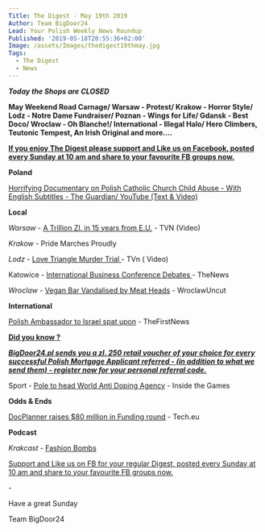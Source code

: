 ```yaml
---
Title: The Digest - May 19th 2019
Author: Team BigDoor24
Lead: Your Polish Weekly News Roundup
Published: '2019-05-18T20:55:36+02:00'
Image: /assets/Images/thedigest19thmay.jpg
Tags:
  - The Digest
  - News
---
```

_**Today the Shops are CLOSED**_

**May Weekend Road Carnage/ Warsaw - Protest/ Krakow - Horror Style/ Lodz - Notre Dame Fundraiser/ Poznan - Wings for Life/ Gdansk - Best Doco/ Wroclaw - Oh Blanche!/ International - Illegal Halo/ Hero Climbers, Teutonic Tempest, An Irish Original and more....**

[**If you enjoy The Digest please support and Like us on Facebook, posted every Sunday at 10 am and share to your favourite FB groups now.**](https://www.facebook.com/bigdoor24/)

<div class="sharethis-inline-share-buttons"></div>

**Poland**

[Horrifying Documentary on Polish Catholic Church Child Abuse - With English Subtitles  - The Guardian/ YouTube (Text & Video)](https://www.theguardian.com/world/2019/may/17/poland-jail-terms-child-abuse-church-documentary?CMP=Share_AndroidApp_Email)

**Local**

_Warsaw_  - [A Trillion Zl. in 15 years from E.U.](https://www.tvn24.pl/tvn24-news-in-english,157,m/tvn24-s-business-news-from-poland-in-english,936308.html) - TVN (Video)

_Krakow_  - Pride Marches Proudly

_Lodz_ - [Love Triangle Murder Trial ](https://www.tvn24.pl/tvn24-news-in-english,157,m/two-lovers-accused-of-murdering-woman-s-husband-stand-trial,935307.html)- TVn ( Video)

Katowice - [International Business Conference Debates ](http://thenews.pl/1/12/Artykul/419788,Intl-business-conference-in-Poland%E2%80%99s-Katowice) -  TheNews

_Wroclaw_ - [Vegan Bar Vandalised by Meat Heads](http://wroclawuncut.com/2019/05/17/vegan-bar-in-nadodrze-wrecked-by-vandals/) - WroclawUncut

**International**

[Polish Ambassador to Israel spat upon](https://www.thefirstnews.com/article/polands-ambassador-attacked-on-streets-of-tel-aviv-5912) - TheFirstNews

[**Did you know ?**](https://bigdoor24.pl/)

[_**BigDoor24.pl sends you a zl. 250 retail voucher of your choice for every successful Polish Mortgage Applicant referred - (in addition to what we send them) - register now for your personal referral code.**_](https://bigdoor24.pl/)

Sport - [Pole to head World Anti Doping Agency](https://www.insidethegames.biz/articles/1079379/david-owen-it-would-be-a-mistake-to-underestimate-wadas-new-man-witold-banka) - Inside the Games

**Odds & Ends**

[DocPlanner raises $80 million in Funding round](https://tech.eu/brief/polish-founded-healthcare-platform-docplanner-raises-e80-million/) - Tech.eu

**Podcast**

_Krakcast_ - [Fashion Bombs](https://www.krakcast.pl/e/krakcast-%E2%80%93-news-1557516416/)

[Support and Like us on FB for your regular Digest, posted every Sunday at 10 am and share to your favourite FB groups now.](https://www.facebook.com/bigdoor24/)

<div class="sharethis-inline-share-buttons"></div>

\-

Have a great Sunday

Team BigDoor24
